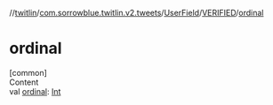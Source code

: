 //[twitlin](../../../index.md)/[com.sorrowblue.twitlin.v2.tweets](../../index.md)/[UserField](../index.md)/[VERIFIED](index.md)/[ordinal](ordinal.md)



# ordinal  
[common]  
Content  
val [ordinal](ordinal.md): [Int](https://kotlinlang.org/api/latest/jvm/stdlib/kotlin/-int/index.html)  



